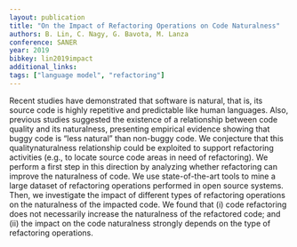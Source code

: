```yaml
---
layout: publication
title: "On the Impact of Refactoring Operations on Code Naturalness"
authors: B. Lin, C. Nagy, G. Bavota, M. Lanza
conference: SANER
year: 2019
bibkey: lin2019impact
additional_links:
tags: ["language model", "refactoring"]
---
```

Recent studies have demonstrated that software is natural, that is, its source code is highly repetitive and predictable like human languages. Also, previous studies suggested the existence of a relationship between code quality and its naturalness, presenting empirical evidence showing that buggy code is “less natural” than non-buggy code. We conjecture that this qualitynaturalness relationship could be exploited to support refactoring activities (e.g., to locate source code areas in need of refactoring). We perform a first step in this direction by analyzing whether refactoring can improve the naturalness of code. We use state-of-the-art tools to mine a large dataset of refactoring operations performed in open source systems. Then, we investigate the impact of different types of refactoring operations on the naturalness of the impacted code. We found that (i) code refactoring does not necessarily increase the naturalness of the refactored code; and (ii) the impact on the code naturalness strongly depends on the type of refactoring operations.
